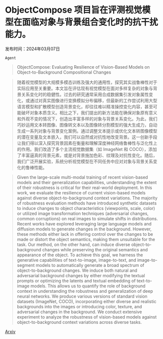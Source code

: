 # ObjectCompose 项目旨在评测视觉模型在面临对象与背景组合变化时的抗干扰能力。

发布时间：2024年03月07日

`Agent`

> ObjectCompose: Evaluating Resilience of Vision-Based Models on Object-to-Background Compositional Changes

> 随着视觉模型的大规模多模态训练及强大的通用性，探究其实战鲁棒性对于实际应用至关重要。本文旨在评估现有视觉模型在面对多样复杂的对象与背景关系变化时的稳健性。过去的研究通常采用合成数据集引发对象属性变化，或通过对真实图像进行变换模拟分布偏移，但最新的工作尝试利用大型语言模型和扩散模型创造背景变化，却往往难以精准操控变化内容，甚至可能破坏对象本质含义。相比之下，我们提出的新方法能在确保对象原有意义和外观不变的情况下，创造出丰富多样的对象与背景关系变化。为此，我们巧妙运用文本转图像、图像转文本以及图像转分割模型的强大生成力，自动生成一系列对象与背景变化案例。通过调整文本提示或优化文本转图像模型的潜在变量及文本嵌入，我们可以自然或对抗性地改变背景。这一创新手段让我们得以深入探究背景因素在衡量和理解深度神经网络鲁棒性与泛化性上的作用。我们改造了多个主流视觉数据集（如 ImageNet 和 COCO），添加了丰富逼真的背景元素，或是对背景施加色彩、纹理及对抗性变化。随后，我们广泛开展实验，系统分析视觉模型在不同任务中应对对象与背景关系变化的鲁棒性能。

> Given the large-scale multi-modal training of recent vision-based models and their generalization capabilities, understanding the extent of their robustness is critical for their real-world deployment. In this work, we evaluate the resilience of current vision-based models against diverse object-to-background context variations. The majority of robustness evaluation methods have introduced synthetic datasets to induce changes to object characteristics (viewpoints, scale, color) or utilized image transformation techniques (adversarial changes, common corruptions) on real images to simulate shifts in distributions. Recent works have explored leveraging large language models and diffusion models to generate changes in the background. However, these methods either lack in offering control over the changes to be made or distort the object semantics, making them unsuitable for the task. Our method, on the other hand, can induce diverse object-to-background changes while preserving the original semantics and appearance of the object. To achieve this goal, we harness the generative capabilities of text-to-image, image-to-text, and image-to-segment models to automatically generate a broad spectrum of object-to-background changes. We induce both natural and adversarial background changes by either modifying the textual prompts or optimizing the latents and textual embedding of text-to-image models. This allows us to quantify the role of background context in understanding the robustness and generalization of deep neural networks. We produce various versions of standard vision datasets (ImageNet, COCO), incorporating either diverse and realistic backgrounds into the images or introducing color, texture, and adversarial changes in the background. We conduct extensive experiment to analyze the robustness of vision-based models against object-to-background context variations across diverse tasks.

[Arxiv](https://arxiv.org/abs/2403.04701)